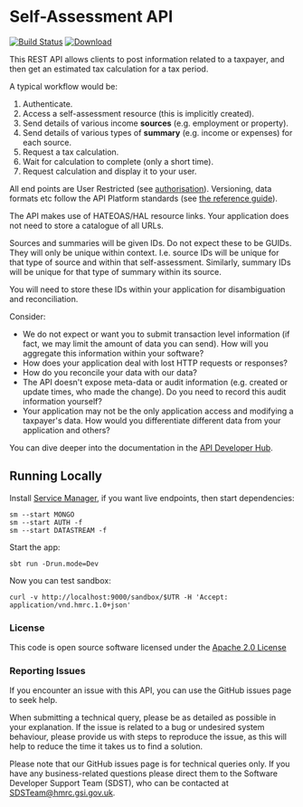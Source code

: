 # Self-Assessment API

[![Build Status](https://travis-ci.org/hmrc/self-assessment-api.svg?branch=master)](https://travis-ci.org/hmrc/self-assessment-api) [ ![Download](https://api.bintray.com/packages/hmrc/releases/self-assessment-api/images/download.svg) ](https://bintray.com/hmrc/releases/self-assessment-api/_latestVersion)

This REST API allows clients to post information related to a taxpayer, and then get an estimated tax calculation for a tax period.

A typical workflow would be:

1. Authenticate.
1. Access a self-assessment resource (this is implicitly created).
1. Send details of various income **sources** (e.g. employment or property).
1. Send details of various types of **summary** (e.g. income or expenses) for each source.
1. Request a tax calculation.
1. Wait for calculation to complete (only a short time).
1. Request calculation and display it to your user.

All end points are User Restricted (see [authorisation](https://developer.service.hmrc.gov.uk/api-documentation/docs/authorisation)). Versioning, data formats etc follow the API Platform standards (see [the reference guide](https://developer.service.hmrc.gov.uk/api-documentation/docs/reference-guide)).

The API makes use of HATEOAS/HAL resource links. Your application does not need to store a catalogue of all URLs.

Sources and summaries will be given IDs. Do not expect these to be GUIDs. They will only be unique within context. I.e. source IDs will be unique for that type of source and within that self-assessment. Similarly, summary IDs will be unique for that type of summary within its source.

You will need to store these IDs within your application for disambiguation and reconciliation.

Consider:

* We do not expect or want you to submit transaction level information (if fact, we may limit the amount of data you can send). How will you aggregate this information within your software?
* How does your application deal with lost HTTP requests or responses?
* How do you reconcile your data with our data?
* The API doesn't expose meta-data or audit information (e.g. created or update times, who made the change). Do you need to record this audit information yourself?
* Your application may not be the only application access and modifying a taxpayer's data. How would you differentiate different data from your application and others?

You can dive deeper into the documentation in the [API Developer Hub](https://developer.service.hmrc.gov.uk/api-documentation/docs/api#self-assessment-api).

## Running Locally

Install [Service Manager](https://github.com/hmrc/service-manager), if you want live endpoints, then start dependencies:

    sm --start MONGO
    sm --start AUTH -f
    sm --start DATASTREAM -f

Start the app:

    sbt run -Drun.mode=Dev

Now you can test sandbox:

    curl -v http://localhost:9000/sandbox/$UTR -H 'Accept: application/vnd.hmrc.1.0+json'

### License

This code is open source software licensed under the [Apache 2.0 License]("http://www.apache.org/licenses/LICENSE-2.0.html")

### Reporting Issues
If you encounter an issue with this API, you can use the GitHub issues page to seek help.

When submitting a technical query, please be as detailed as possible in your explanation. 
If the issue is related to a bug or undesired system behaviour, please provide us with 
steps to reproduce the issue, as this will help to reduce the time it takes us to find 
a solution.

Please note that our GitHub issues page is for technical queries only. If you have any 
business-related questions please direct them to the Software Developer Support Team (SDST), 
who can be contacted at SDSTeam@hmrc.gsi.gov.uk.